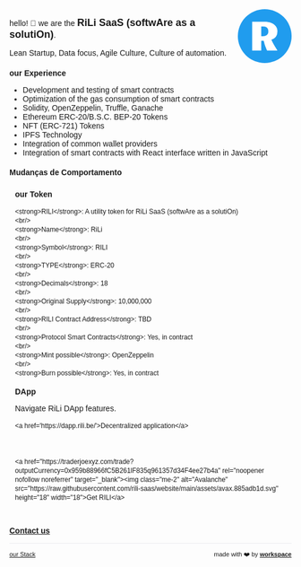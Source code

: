 <script>

  if (window.location.protocol != "https:"){
      window.location.protocol = "https";
  } 
  document.title = "RiLi SaaS (softwAre as a solutiOn)";
  
  const link = document.createElement('link');
  
  link.id = 'dynamic-favicon';
  link.rel = 'shortcut icon';
  link.href = 'https://raw.githubusercontent.com/rili-saas/website/main/assets/favicon.ico';
  
  document.head.appendChild(link);  
 
</script>

<link href="https://fonts.googleapis.com/css?family=Montserrat&display=swap" rel="stylesheet">

<div style="text-align: right; float: right">
<img width="96" style="border-radius: 60px;" src="https://raw.githubusercontent.com/rili-saas/website/main/assets/apple-touch-icon.png" height="96" alt="">
</div>

hello! 👋 we are the <strong style='font-size:18px'>RiLi SaaS (softwAre as a solutiOn)</strong>.

Lean Startup, Data focus, Agile Culture, Culture of automation.

### our Experience
- Development and testing of smart contracts
- Optimization of the gas consumption of smart contracts
- Solidity, OpenZeppelin, Truffle, Ganache
- Ethereum ERC-20/B.S.C. BEP-20 Tokens
- NFT (ERC-721) Tokens
- IPFS Technology
- Integration of common wallet providers
- Integration of smart contracts with React interface written in JavaScript

#### Mudanças de Comportamento

<div class="flex-row-container">
  <div class="flex-row-item">
    <h4>our Token</h4>
    
    <strong>RILI</strong>: A utility token for RiLi SaaS (softwAre as a solutiOn)
    <br/>
    <strong>Name</strong>: RiLi
    <br/>    
    <strong>Symbol</strong>: RILI
    <br/>    
    <strong>TYPE</strong>: ERC-20
    <br/>    
    <strong>Decimals</strong>: 18
    <br/>    
    <strong>Original Supply</strong>: 10,000,000
    <br/>    
    <strong>RILI Contract Address</strong>: TBD
    <br/>    
    <strong>Protocol Smart Contracts</strong>: Yes, in contract
    <br/>    
    <strong>Mint possible</strong>: OpenZeppelin
    <br/>    
    <strong>Burn possible</strong>: Yes, in contract
  </div>
  <div class="flex-row-item">
    <h4>DApp</h4>
    <p>
      Navigate RiLi DApp features.
    </p>


    
    <a href='https://dapp.rili.be/'>Decentralized application</a>
    
    
    
    <a href="https://traderjoexyz.com/trade?outputCurrency=0x959b88966fC5B261lF835q961357d34F4ee27b4a" rel="noopener nofollow noreferrer" target="_blank"><img class="me-2" alt="Avalanche" src="https://raw.githubusercontent.com/rili-saas/website/main/assets/avax.885adb1d.svg" height="18" width="18">Get RILI</a>
    
    
  </div>
</div>

<br/>

<a href="mailto:sleuths_network0u@icloud.com" target="_blank"><strong>Contact us</strong></a>



<!--
- Crypto Staking/Yielding website
-->





<hr />

<div style="text-align: left; float: left;">
  <a href="/stack" style="font-size: 11px">
    our Stack
  </a>
</div>

<div style="text-align: right; float: right;">
 <span style="font-size: 11px"> made with ❤️  by </span>
 <a href="http://workspace.rili.be" style="font-size: 11px" target="_blank">
   <strong style="font-size: 11px">workspace</strong>
 </a>
</div>

<style>
 * {
    font-family: 'Montserrat', sans-serif !important;
     font-size: 14px;
  }
 h1 {
    font-size: 26px; 
 }
 h1 a{
    display: none;
 }
 h1:after {
  content: 'RiLi SaaS';
 }
 .container-lg{
  max-width: 900px
 }
 hr {
  height: 0px !important;
  border-bottom: 1px solid #eaecef !important;
  margin-bottom: 10px !important;
 }
.flex-row-container {
    display: flex;
    flex-wrap: wrap;
    align-items: center;
    justify-content: center;
    align-items: stretch;
}
.flex-row-container > .flex-row-item {
    flex: 1 1 50%; /*grow | shrink | basis */
    min-width: 250px;
    padding: 0 10px;
}
.flex-row-container > .flex-row-item > h4 {
  margin: 4px 0 !important;
 }
.flex-row-container > .flex-row-item {
<!--   text-align: center; -->
 }
.flex-row-container > .flex-row-item > ul {
  padding-left: 0px;
 }
.flex-row-container > .flex-row-item > ul > li {
  text-align: center;
  list-style: none;
 }
.footer {
  display: none;
}
</style>


